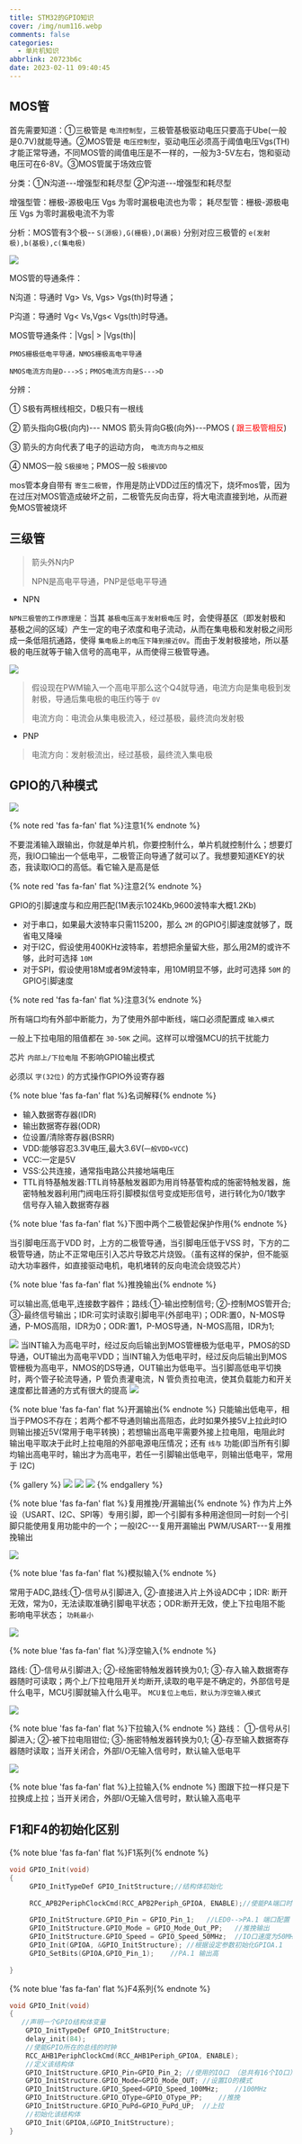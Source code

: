 ```yaml
---
title: STM32的GPIO知识
cover: /img/num116.webp
comments: false
categories:
  - 单片机知识
abbrlink: 20723b6c
date: 2023-02-11 09:40:45
---
```


##  MOS管

首先需要知道：①三极管是 `电流控制型`，三极管基极驱动电压只要高于Ube(一般是0.7V)就能导通。②MOS管是 `电压控制型`，驱动电压必须高于阈值电压Vgs(TH)才能正常导通，不同MOS管的阈值电压是不一样的，一般为3-5V左右，饱和驱动电压可在6-8V。③MOS管属于场效应管

分类：①N沟道---增强型和耗尽型	②P沟道---增强型和耗尽型

增强型管：栅极-源极电压 Vgs 为零时漏极电流也为零；
耗尽型管：栅极-源极电压 Vgs 为零时漏极电流不为零

分析：MOS管有3个极-- `S(源极),G(栅极),D(漏极)` 分别对应三极管的 `e(发射极),b(基极),c(集电极)`

![](https://image-1309791158.cos.ap-guangzhou.myqcloud.com/其他/QQ截图20221022114442.jpg)

MOS管的导通条件：

N沟道：导通时 Vg> Vs, Vgs> Vgs(th)时导通；

P沟道：导通时 Vg< Vs,Vgs< Vgs(th)时导通。

MOS管导通条件：|Vgs| > |Vgs(th)|

`PMOS栅极低电平导通，NMOS栅极高电平导通`

`NMOS电流方向是D--->S；PMOS电流方向是S--->D`

分辨：

① S极有两根线相交，D极只有一根线

② 箭头指向G极(向内)--- NMOS	箭头背向G极(向外)---PMOS	(<span style="color:red;"> 跟三极管相反</span>)

③ 箭头的方向代表了电子的运动方向， `电流方向与之相反`

④ NMOS一般 `S极接地`；PMOS一般 `S极接VDD`

mos管本身自带有 `寄生二极管`，作用是防止VDD过压的情况下，烧坏mos管，因为在过压对MOS管造成破坏之前，二极管先反向击穿，将大电流直接到地，从而避免MOS管被烧坏



## 三级管

> 箭头外N内P
>
> NPN是高电平导通，PNP是低电平导通

- NPN

`NPN三极管的工作原理是`：当其 `基极电压高于发射极电压` 时，会使得基区（即发射极和基极之间的区域）产生一定的电子浓度和电子流动，从而在集电极和发射极之间形成一条低阻抗通路，使得 `集电极上的电压下降到接近0V`。而由于发射极接地，所以基极的电压就等于输入信号的高电平，从而使得三极管导通。

![](https://image-1309791158.cos.ap-guangzhou.myqcloud.com/其他/QQ截图20230506165821.webp)

> 假设现在PWM输入一个高电平那么这个Q4就导通，电流方向是集电极到发射极，导通后集电极的电压约等于 `0V`
>
> 电流方向：电流会从集电极流入，经过基极，最终流向发射极

- PNP



> 电流方向：发射极流出，经过基极，最终流入集电极





##  GPIO的八种模式

![](https://image-1309791158.cos.ap-guangzhou.myqcloud.com/其他/QQ截图20230211092253.webp)

{% note red 'fas fa-fan' flat %}注意1{% endnote %}

不要混淆输入跟输出，你就是单片机，你要控制什么，单片机就控制什么；想要灯亮，我IO口输出一个低电平，二极管正向导通了就可以了。我想要知道KEY的状态，我读取IO口的高低。看它输入是高是低

{% note red 'fas fa-fan' flat %}注意2{% endnote %}

GPIO的引脚速度与和应用匹配(1M表示1024Kb,9600波特率大概1.2Kb)

- 对于串口，如果最大波特率只需115200，那么 `2M` 的GPIO引脚速度就够了，既省电又降噪
- 对于I2C，假设使用400KHz波特率，若想把余量留大些，那么用2M的或许不够，此时可选择 `10M`
- 对于SPI，假设使用18M或者9M波特率，用10M明显不够，此时可选择 `50M` 的GPIO引脚速度

{% note red 'fas fa-fan' flat %}注意3{% endnote %}

所有端口均有外部中断能力，为了使用外部中断线，端口必须配置成 `输入模式`

一般上下拉电阻的阻值都在 `30-50K` 之间。这样可以增强MCU的抗干扰能力

芯片 `内部上/下拉电阻` 不影响GPIO输出模式

必须以 `字(32位)` 的方式操作GPIO外设寄存器

{% note blue 'fas fa-fan' flat %}名词解释{% endnote %}

- 输入数据寄存器(IDR)
- 输出数据寄存器(ODR)
- 位设置/清除寄存器(BSRR)
- VDD:能够容忍3.3V电压,最大3.6V(`一般VDD<VCC`)
- VCC:一定是5V
- VSS:公共连接，通常指电路公共接地端电压
- TTL肖特基触发器:TTL肖特基触发器即为用肖特基管构成的施密特触发器，施密特触发器利用门阀电压将引脚模拟信号变成矩形信号，进行转化为0/1数字信号存入输入数据寄存器

{% note blue 'fas fa-fan' flat %}下图中两个二极管起保护作用{% endnote %}

当引脚电压高于VDD 时，上方的二极管导通，当引脚电压低于VSS 时，下方的二极管导通，防止不正常电压引入芯片导致芯片烧毁。（虽有这样的保护，但不能驱动大功率器件，如直接驱动电机，电机堵转的反向电流会烧毁芯片）

{% note blue 'fas fa-fan' flat %}推挽输出{% endnote %}

可以输出高,低电平,连接数字器件；路线:①-输出控制信号; ②-控制MOS管开合; ③-最终信号输出；IDR:可实时读取引脚电平(外部电平)；ODR:置0，N-MOS导通，P-MOS高阻，IDR为0；ODR:置1，P-MOS导通，N-MOS高阻，IDR为1; 

![](https://image-1309791158.cos.ap-guangzhou.myqcloud.com/其他/QQ截图20221021214350.jpg)
当INT输入为高电平时，经过反向后输出到MOS管栅极为低电平，PMOS的SD导通，OUT输出为高电平VDD；当INT输入为低电平时，经过反向后输出到MOS管栅极为高电平，NMOS的DS导通，OUT输出为低电平。当引脚高低电平切换时，两个管子轮流导通，P 管负责灌电流，N 管负责拉电流，使其负载能力和开关速度都比普通的方式有很大的提高
![](https://image-1309791158.cos.ap-guangzhou.myqcloud.com/其他/3abd7340ae6d4718b1edca50d3167fa4.webp)

{% note blue 'fas fa-fan' flat %}开漏输出{% endnote %}
只能输出低电平，相当于PMOS不存在；若两个都不导通则输出高阻态，此时如果外接5V上拉此时IO则输出接近5V(常用于电平转换)；若想输出高电平需要外接上拉电阻，电阻此时输出电平取决于此时上拉电阻的外部电源电压情况；还有 `线与` 功能(即当所有引脚均输出高电平时，输出才为高电平，若任一引脚输出低电平，则输出低电平，常用于 I2C)

{% gallery %}
![](https://image-1309791158.cos.ap-guangzhou.myqcloud.com/其他/QQ截图20221022140123.jpg)
![](https://image-1309791158.cos.ap-guangzhou.myqcloud.com/其他/f92f84380f714a568e2ec2f8cae1795c.webp)
![](https://image-1309791158.cos.ap-guangzhou.myqcloud.com/其他/QQ截图20221022135235.jpg)
{% endgallery %}


{% note blue 'fas fa-fan' flat %}复用推挽/开漏输出{% endnote %}
作为片上外设（USART、I2C、SPI等）专用引脚，即一个引脚有多种用途但同一时刻一个引脚只能使用复用功能中的一个；一般I2C---复用开漏输出	PWM/USART---复用推挽输出

![](https://image-1309791158.cos.ap-guangzhou.myqcloud.com/其他/QQ截图20221022141426.jpg)

{% note blue 'fas fa-fan' flat %}模拟输入{% endnote %}

常用于ADC,路线:①-信号从引脚进⼊, ②-直接进⼊⽚上外设ADC中；IDR: 断开无效，常为0，无法读取准确引脚电平状态；ODR:断开无效，使上下拉电阻不能影响电平状态；
 `功耗最小`

![](https://image-1309791158.cos.ap-guangzhou.myqcloud.com/其他/QQ截图20221021213141.jpg)

{% note blue 'fas fa-fan' flat %}浮空输入{% endnote %}

路线: ①-信号从引脚进⼊; ②-经施密特触发器转换为0,1; ③-存⼊输⼊数据寄存器随时可读取；两个上/下拉电阻开关均断开,读取的电平是不确定的，外部信号是什么电平，MCU引脚就输入什么电平。 `MCU复位上电后，默认为浮空输入模式`

![](https://image-1309791158.cos.ap-guangzhou.myqcloud.com/其他/QQ截图20221022142952.jpg)

{% note blue 'fas fa-fan' flat %}下拉输入{% endnote %}
路线： ①-信号从引脚进⼊; ②-被下拉电阻钳位; ③-施密特触发器转换为0,1; ④-存至输⼊数据寄存器随时读取；当开关闭合，外部I/O无输入信号时，默认输入低电平

![](https://image-1309791158.cos.ap-guangzhou.myqcloud.com/其他/QQ截图20221022144200.jpg)

{% note blue 'fas fa-fan' flat %}上拉输入{% endnote %}
图跟下拉一样只是下拉换成上拉；当开关闭合，外部I/O无输入信号时，默认输入高电平

## F1和F4的初始化区别

{% note blue 'fas fa-fan' flat %}F1系列{% endnote %}

```cpp
void GPIO_Init(void)
{
     GPIO_InitTypeDef GPIO_InitStructure;//结构体初始化
   
     RCC_APB2PeriphClockCmd(RCC_APB2Periph_GPIOA, ENABLE);//使能PA端口时钟
    
     GPIO_InitStructure.GPIO_Pin = GPIO_Pin_1;   //LED0-->PA.1 端口配置
     GPIO_InitStructure.GPIO_Mode = GPIO_Mode_Out_PP;   //推挽输出
     GPIO_InitStructure.GPIO_Speed = GPIO_Speed_50MHz;  //IO口速度为50MHz
     GPIO_Init(GPIOA, &GPIO_InitStructure); //根据设定参数初始化GPIOA.1
     GPIO_SetBits(GPIOA,GPIO_Pin_1);    //PA.1 输出高
 
}
```
{% note blue 'fas fa-fan' flat %}F4系列{% endnote %}

```cpp
void GPIO_Init(void)
{
   //声明一个GPIO结构体变量
	GPIO_InitTypeDef GPIO_InitStructure;
	delay_init(84);	
	//使能GPIO所在的总线的时钟
	RCC_AHB1PeriphClockCmd(RCC_AHB1Periph_GPIOA, ENABLE);
    //定义该结构体
	GPIO_InitStructure.GPIO_Pin=GPIO_Pin_2; //使用的IO口 （总共有16个IO口）
	GPIO_InitStructure.GPIO_Mode=GPIO_Mode_OUT; //设置IO的模式
	GPIO_InitStructure.GPIO_Speed=GPIO_Speed_100MHz;    //100MHz
	GPIO_InitStructure.GPIO_OType=GPIO_OType_PP;    //推挽
	GPIO_InitStructure.GPIO_PuPd=GPIO_PuPd_UP;  //上拉
    //初始化该结构体
	GPIO_Init(GPIOA,&GPIO_InitStructure);
}
```